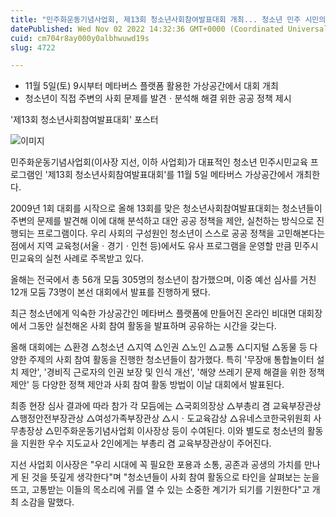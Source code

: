```yaml
---
title: "민주화운동기념사업회, 제13회 청소년사회참여발표대회 개최... 청소년 민주 시민의 장"
datePublished: Wed Nov 02 2022 14:32:36 GMT+0000 (Coordinated Universal Time)
cuid: cm704r8ay000y0albhwuwd19s
slug: 4722

---
```



- 11월 5일(토) 9시부터 메타버스 플랫폼 활용한 가상공간에서 대회 개최
- 청소년이 직접 주변의 사회 문제를 발견ㆍ분석해 해결 위한 공공 정책 제시

'제13회 청소년사회참여발표대회' 포스터

![이미지](https://cdn.hashnode.com/res/hashnode/image/upload/v1739257073342/5e2a9ab9-a31d-4a80-b905-b112de55044a.jpeg)

민주화운동기념사업회(이사장 지선, 이하 사업회)가 대표적인 청소년 민주시민교육 프로그램인 '제13회 청소년사회참여발표대회'를 11월 5일 메타버스 가상공간에서 개최한다.

2009년 1회 대회를 시작으로 올해 13회를 맞은 청소년사회참여발표대회는 청소년들이 주변의 문제를 발견해 이에 대해 분석하고 대안 공공 정책을 제안, 실천하는 방식으로 진행되는 프로그램이다. 우리 사회의 구성원인 청소년이 스스로 공공 정책을 고민해본다는 점에서 지역 교육청(서울ㆍ경기ㆍ인천 등)에서도 유사 프로그램을 운영할 만큼 민주시민교육의 실천 사례로 주목받고 있다.

올해는 전국에서 총 56개 모둠 305명의 청소년이 참가했으며, 이중 예선 심사를 거친 12개 모둠 73명이 본선 대회에서 발표를 진행하게 됐다.

최근 청소년에게 익숙한 가상공간인 메타버스 플랫폼에 만들어진 온라인 비대면 대회장에서 그동안 실천해온 사회 참여 활동을 발표하며 공유하는 시간을 갖는다.

올해 대회에는 △환경 △청소년 △지역 △인권 △노인 △교통 △디지털 △동물 등 다양한 주제의 사회 참여 활동을 진행한 청소년들이 참가했다. 특히 '무장애 통합놀이터 설치 제안', '경비직 근로자의 인권 보장 및 인식 개선', '해양 쓰레기 문제 해결을 위한 정책 제안' 등 다양한 정책 제안과 사회 참여 활동 방법이 이날 대회에서 발표된다.

최종 현장 심사 결과에 따라 참가 각 모듬에는 △국회의장상 △부총리 겸 교육부장관상 △행정안전부장관상 △여성가족부장관상 △시ㆍ도교육감상 △유네스코한국위원회 사무총장상 △민주화운동기념사업회 이사장상 등이 수여된다. 이와 별도로 청소년의 활동을 지원한 우수 지도교사 2인에게는 부총리 겸 교육부장관상이 주어진다.

지선 사업회 이사장은 "우리 시대에 꼭 필요한 포용과 소통, 공존과 공생의 가치를 만나게 된 것을 뜻깊게 생각한다"며 "청소년들이 사회 참여 활동으로 타인을 살펴보는 눈을 뜨고, 고통받는 이들의 목소리에 귀를 열 수 있는 소중한 계기가 되기를 기원한다"고 개최 소감을 말했다.